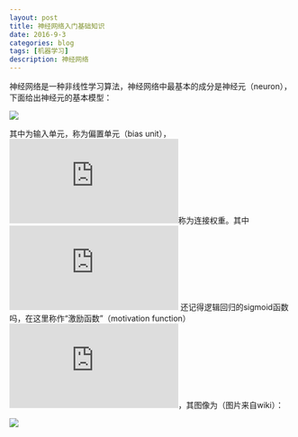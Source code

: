 ```yaml
---
layout: post
title: 神经网络入门基础知识
date: 2016-9-3
categories: blog
tags: [机器学习]
description: 神经网络 
---
```


神经网络是一种非线性学习算法，神经网络中最基本的成分是神经元（neuron），下面给出神经元的基本模型：

![](http://img.blog.csdn.net/20160413164315280)

其中为输入单元，称为偏置单元（bias unit），![](http://latex.codecogs.com/gif.latex?%5Clarge%20%5Cleft%20%5C%7B%20%5Ctheta%20_%7B0%7D%2C%20%5Ctheta%20_%7B1%7D%2C%5Ctheta%20_%7B2%7D%2C%5Ctheta%20_%7B3%7D%5Cright%20%5C%7D)称为连接权重。其中![](http://latex.codecogs.com/gif.latex?%5Clarge%20h_%7B%5Ctheta%20%7D%28x%29%20%3D%20%5Cfrac%7B1%7D%7B1&plus;e%5E%7B-%5Ctheta%20%5E%7BT%7Dx%7D%7D) 
还记得逻辑回归的sigmoid函数吗，在这里称作“激励函数”（motivation function）![](http://latex.codecogs.com/gif.latex?%5Clarge%20sigmoid%28x%29%20%3D%20%5Cfrac%7B1%7D%7B1&plus;e%5E%7B-x%7D%7D)，其图像为（图片来自wiki）：

![](http://img.blog.csdn.net/20160413163808528)


